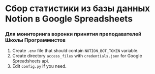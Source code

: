 # Сбор статистики из базы данных Notion в Google Spreadsheets
### Для мониторинга воронки принятия преподавателей Школы Программистов

1. Create `.env` file that should contain `NOTION_BOT_TOKEN` variable.
2. Create directory `access_files` with `credentials.json` for Google Spreadsheets api.
3. Edit `config.py` if you need.
